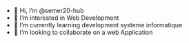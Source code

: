 - 👋 Hi, I’m @semer20-hub
- 👀 I’m interested in Web Development
- 🌱 I’m currently learning development systeme informatique
- 💞️ I’m looking to collaborate on a web Application 

<!---
semer20-hub/semer20-hub is a ✨ special ✨ repository because its `README.md` (this file) appears on your GitHub profile.
You can click the Preview link to take a look at your changes.
--->
